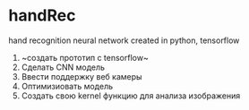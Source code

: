 # handRec
hand recognition neural network created in python, tensorflow

1. ~создать прототип с tensorflow~
2. Сделать CNN модель
3. Ввести поддержку веб камеры
4. Оптимизиовать модель
5. Создать свою kernel функцию для анализа изображения
